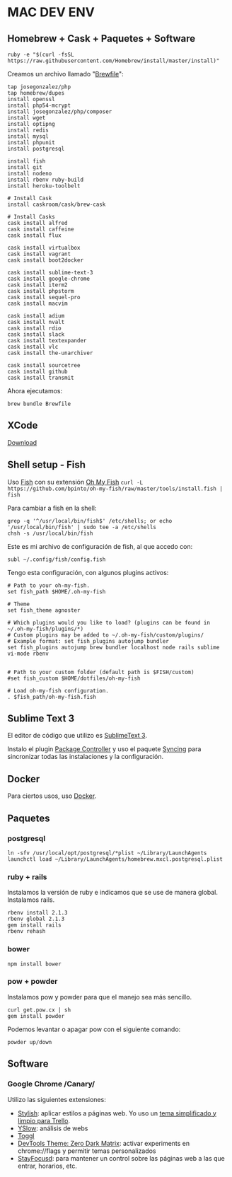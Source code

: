 # MAC DEV ENV



## Homebrew + Cask + Paquetes + Software

  `ruby -e "$(curl -fsSL https://raw.githubusercontent.com/Homebrew/install/master/install)"`

  

Creamos un archivo llamado "[Brewfile](https://github.com/davidtaboas/mac-dev-env/blob/master/Brewfile)":
```
tap josegonzalez/php
tap homebrew/dupes
install openssl
install php54-mcrypt
install josegonzalez/php/composer
install wget
install optipng
install redis
install mysql
install phpunit
install postgresql

install fish
install git
install nodeno
install rbenv ruby-build
install heroku-toolbelt

# Install Cask
install caskroom/cask/brew-cask

# Install Casks
cask install alfred
cask install caffeine
cask install flux

cask install virtualbox
cask install vagrant
cask install boot2docker

cask install sublime-text-3
cask install google-chrome
cask install iterm2
cask install phpstorm
cask install sequel-pro
cask install macvim

cask install adium
cask install nvalt
cask install rdio
cask install slack
cask install textexpander
cask install vlc
cask install the-unarchiver

cask install sourcetree
cask install github
cask install transmit
```
Ahora ejecutamos:

`brew bundle Brewfile`
  
## XCode

[Download](https://developer.apple.com/xcode/downloads/)




## Shell setup - Fish

Uso [Fish](http://fishshell.com/) con su extensión [Oh My Fish](https://github.com/bpinto/oh-my-fish)
  `curl -L https://github.com/bpinto/oh-my-fish/raw/master/tools/install.fish | fish`
  
Para cambiar a fish en la shell:

```
grep -q '^/usr/local/bin/fish$' /etc/shells; or echo '/usr/local/bin/fish' | sudo tee -a /etc/shells
chsh -s /usr/local/bin/fish
```

Este es mi archivo de configuración de fish, al que accedo con:
  
  `subl ~/.config/fish/config.fish`
  
Tengo esta configuración, con algunos plugins activos:

  ```
  # Path to your oh-my-fish.
  set fish_path $HOME/.oh-my-fish

  # Theme
  set fish_theme agnoster
  
  # Which plugins would you like to load? (plugins can be found in ~/.oh-my-fish/plugins/*)
  # Custom plugins may be added to ~/.oh-my-fish/custom/plugins/
  # Example format: set fish_plugins autojump bundler
  set fish_plugins autojump brew bundler localhost node rails sublime vi-mode rbenv
  
  
  # Path to your custom folder (default path is $FISH/custom)
  #set fish_custom $HOME/dotfiles/oh-my-fish
  
  # Load oh-my-fish configuration.
  . $fish_path/oh-my-fish.fish
  ```


## Sublime Text 3

El editor de código que utilizo es [SublimeText 3](http://www.sublimetext.com/3).

Instalo el plugin [Package Controller](https://sublime.wbond.net) y uso el paquete [Syncing](https://packagecontrol.io/docs/syncing) para sincronizar todas las instalaciones y la configuración.


## Docker

Para ciertos usos, uso [Docker](https://docs.docker.com/installation/mac/).

## Paquetes


### postgresql

```
ln -sfv /usr/local/opt/postgresql/*plist ~/Library/LaunchAgents
launchctl load ~/Library/LaunchAgents/homebrew.mxcl.postgresql.plist
  ```

### ruby + rails

Instalamos la versión de ruby e indicamos que se use de manera global. Instalamos rails.
```
rbenv install 2.1.3
rbenv global 2.1.3
gem install rails
rbenv rehash
```


### bower

```
npm install bower
```

### pow + powder

Instalamos pow y powder para que el manejo sea más sencillo.
```
curl get.pow.cx | sh
gem install powder
```
Podemos levantar o apagar pow con el siguiente comando:

`powder up/down`
  
## Software


### Google Chrome /Canary/

  
Utilizo las siguientes extensiones:
  
  * [Stylish](https://chrome.google.com/webstore/detail/stylish/fjnbnpbmkenffdnngjfgmeleoegfcffe): aplicar estilos a páginas web. Yo uso un [tema simplificado y limpio para Trello](https://userstyles.org/styles/80236/trello-theme-gray).
  * [YSlow](https://chrome.google.com/webstore/detail/yslow/ninejjcohidippngpapiilnmkgllmakh): análisis de webs
  * [Toggl](https://chrome.google.com/webstore/detail/toggl-button/oejgccbfbmkkpaidnkphaiaecficdnfn)
  * [DevTools Theme: Zero Dark Matrix](https://chrome.google.com/webstore/detail/devtools-theme-zero-dark/bomhdjeadceaggdgfoefmpeafkjhegbo): activar experiments en chrome://flags y permitir temas personalizados
  * [StayFocusd](https://chrome.google.com/webstore/detail/stayfocusd/laankejkbhbdhmipfmgcngdelahlfoji): para mantener un control sobre las páginas web a las que entrar, horarios, etc.
